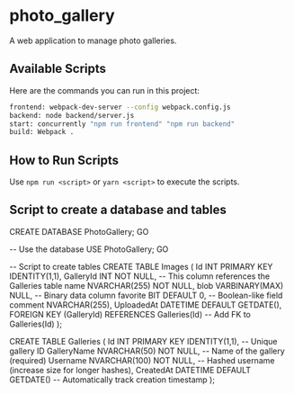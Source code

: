 # photo_gallery

A web application to manage photo galleries.

## Available Scripts

Here are the commands you can run in this project:

```bash
frontend: webpack-dev-server --config webpack.config.js
backend: node backend/server.js
start: concurrently "npm run frontend" "npm run backend"
build: Webpack .
```

## How to Run Scripts

Use `npm run <script>` or `yarn <script>` to execute the scripts.

## Script to create a database and tables

CREATE DATABASE PhotoGallery;
GO

-- Use the database
USE PhotoGallery;
GO

-- Script to create tables
CREATE TABLE Images (
Id INT PRIMARY KEY IDENTITY(1,1),
GalleryId INT NOT NULL, -- This column references the Galleries table
name NVARCHAR(255) NOT NULL,
blob VARBINARY(MAX) NULL, -- Binary data column
favorite BIT DEFAULT 0, -- Boolean-like field
comment NVARCHAR(255),
UploadedAt DATETIME DEFAULT GETDATE(),
FOREIGN KEY (GalleryId) REFERENCES Galleries(Id) -- Add FK to Galleries(Id)
);

CREATE TABLE Galleries (
Id INT PRIMARY KEY IDENTITY(1,1), -- Unique gallery ID
GalleryName NVARCHAR(50) NOT NULL, -- Name of the gallery (required)
Username NVARCHAR(100) NOT NULL, -- Hashed username (increase size for longer hashes),
CreatedAt DATETIME DEFAULT GETDATE() -- Automatically track creation timestamp
);
